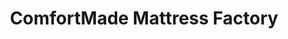 ---
title: "ComfortMade Mattress Factory"
url: /lincoln/comfortmade-mattress-factory/
shop: Betten
---